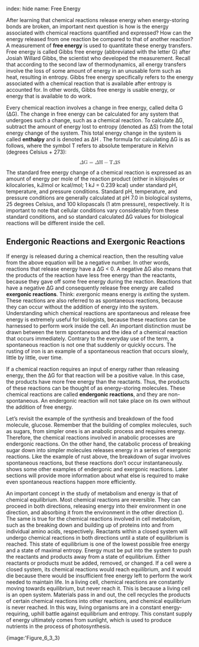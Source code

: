 index: hide
name: Free Energy

After learning that chemical reactions release energy when energy-storing bonds are broken, an important next question is how is the energy associated with chemical reactions quantified and expressed? How can the energy released from one reaction be compared to that of another reaction? A measurement of  **free energy** is used to quantitate these energy transfers. Free energy is called Gibbs free energy (abbreviated with the letter G) after Josiah Willard Gibbs, the scientist who developed the measurement. Recall that according to the second law of thermodynamics, all energy transfers involve the loss of some amount of energy in an unusable form such as heat, resulting in entropy. Gibbs free energy specifically refers to the energy associated with a chemical reaction that is available after entropy is accounted for. In other words, Gibbs free energy is usable energy, or energy that is available to do work.

Every chemical reaction involves a change in free energy, called delta G (∆G). The change in free energy can be calculated for any system that undergoes such a change, such as a chemical reaction. To calculate ∆G, subtract the amount of energy lost to entropy (denoted as ∆S) from the total energy change of the system. This total energy change in the system is called  **enthalpy** and is denoted as ∆H . The formula for calculating ∆G  is as follows, where the symbol T refers to absolute temperature in Kelvin (degrees Celsius + 273):

<math display="block" xmlns:q="http://cnx.rice.edu/qml/1.0" xmlns:m="http://www.w3.org/1998/Math/MathML" xmlns:bib="http://bibtexml.sf.net/" xmlns:md="http://cnx.rice.edu/mdml" xmlns="http://cnx.rice.edu/cnxml"> <mrow><mi>Δ</mi><mtext>G</mtext><mo>=</mo><mi>Δ</mi><mtext>H</mtext><mo>−</mo><mtext>T</mtext><mi>Δ</mi><mtext>S</mtext> </mrow></math>

The standard free energy change of a chemical reaction is expressed as an amount of energy per mole of the reaction product (either in kilojoules or kilocalories, kJ/mol or kcal/mol; 1 kJ = 0.239 kcal) under standard pH, temperature, and pressure conditions. Standard pH, temperature, and pressure conditions are generally calculated at pH 7.0 in biological systems, 25 degrees Celsius, and 100 kilopascals (1 atm pressure), respectively.  It is important to note that cellular conditions vary considerably from these standard conditions, and so standard calculated ∆G  values for biological reactions will be different inside the cell.

## Endergonic Reactions and Exergonic Reactions

If energy is released during a chemical reaction, then the resulting value from the above equation will be a negative number. In other words, reactions that release energy have a ∆G < 0. A negative ∆G  also means that the products of the reaction have less free energy than the reactants, because they gave off some free energy during the reaction. Reactions that have a negative ∆G  and consequently release free energy are called  **exergonic reactions**. Think:  *ex*ergonic means energy is  *ex*iting the system. These reactions are also referred to as spontaneous reactions, because they can occur without the addition of energy into the system. Understanding which chemical reactions are spontaneous and release free energy is extremely useful for biologists, because these reactions can be harnessed to perform work inside the cell. An important distinction must be drawn between the term spontaneous and the idea of a chemical reaction that occurs immediately. Contrary to the everyday use of the term, a spontaneous reaction is not one that suddenly or quickly occurs. The rusting of iron is an example of a spontaneous reaction that occurs slowly, little by little, over time.

If a chemical reaction requires an input of energy rather than releasing energy, then the ∆G  for that reaction will be a positive value. In this case, the products have more free energy than the reactants. Thus, the products of these reactions can be thought of as energy-storing molecules. These chemical reactions are called  **endergonic reactions**, and they are non-spontaneous. An endergonic reaction will not take place on its own without the addition of free energy.

Let’s revisit the example of the synthesis and breakdown of the food molecule, glucose. Remember that the building of complex molecules, such as sugars, from simpler ones is an anabolic process and requires energy. Therefore, the chemical reactions involved in anabolic processes are endergonic reactions. On the other hand, the catabolic process of breaking sugar down into simpler molecules releases energy in a series of exergonic reactions. Like the example of rust above, the breakdown of sugar involves spontaneous reactions, but these reactions don’t occur instantaneously.   shows some other examples of endergonic and exergonic reactions. Later sections will provide more information about what else is required to make even spontaneous reactions happen more efficiently.

An important concept in the study of metabolism and energy is that of chemical equilibrium. Most chemical reactions are reversible. They can proceed in both directions, releasing energy into their environment in one direction, and absorbing it from the environment in the other direction (). The same is true for the chemical reactions involved in cell metabolism, such as the breaking down and building up of proteins into and from individual amino acids, respectively. Reactants within a closed system will undergo chemical reactions in both directions until a state of equilibrium is reached. This state of equilibrium is one of the lowest possible free energy and a state of maximal entropy. Energy must be put into the system to push the reactants and products away from a state of equilibrium. Either reactants or products must be added, removed, or changed. If a cell were a closed system, its chemical reactions would reach equilibrium, and it would die because there would be insufficient free energy left to perform the work needed to maintain life. In a living cell, chemical reactions are constantly moving towards equilibrium, but never reach it. This is because a living cell is an open system. Materials pass in and out, the cell recycles the products of certain chemical reactions into other reactions, and chemical equilibrium is never reached. In this way, living organisms are in a constant energy-requiring, uphill battle against equilibrium and entropy. This constant supply of energy ultimately comes from sunlight, which is used to produce nutrients in the process of photosynthesis.


{image:'Figure_6_3_3}
        
